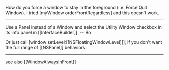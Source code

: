 How do you force a window to stay in the foreground (i.e. Force Quit Window). I tried   [myWindow orderFrontRegardless] and this doesn't work.

----

Use a Panel instead of a Window and select the Utility Window checkbox in its info panel in [[InterfaceBuilder]]. -- Bo

Or just call [window setLevel:[[NSFloatingWindowLevel]]]; if you don't want the full range of [[NSPanel]] behaviors.

----

see also [[WindowAlwaysInFront]]